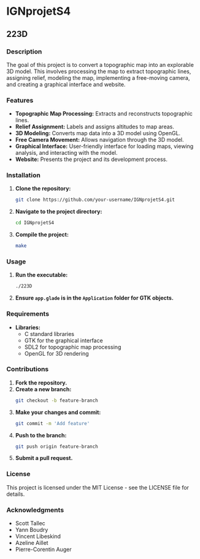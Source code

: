 # IGNprojetS4

## 223D

### Description
The goal of this project is to convert a topographic map into an explorable 3D model. This involves processing the map to extract topographic lines, assigning relief, modeling the map, implementing a free-moving camera, and creating a graphical interface and website.

### Features
- **Topographic Map Processing:** Extracts and reconstructs topographic lines.
- **Relief Assignment:** Labels and assigns altitudes to map areas.
- **3D Modeling:** Converts map data into a 3D model using OpenGL.
- **Free Camera Movement:** Allows navigation through the 3D model.
- **Graphical Interface:** User-friendly interface for loading maps, viewing analysis, and interacting with the model.
- **Website:** Presents the project and its development process.

### Installation
1. **Clone the repository:**
   ```bash
   git clone https://github.com/your-username/IGNprojetS4.git
   ```
2. **Navigate to the project directory:**
   ```bash
   cd IGNprojetS4
   ```
3. **Compile the project:**
   ```bash
   make
   ```

### Usage
1. **Run the executable:**
   ```bash
   ./223D
   ```
2. **Ensure `app.glade` is in the `Application` folder for GTK objects.**

### Requirements
- **Libraries:**
  - C standard libraries
  - GTK for the graphical interface
  - SDL2 for topographic map processing
  - OpenGL for 3D rendering

### Contributions
1. **Fork the repository.**
2. **Create a new branch:**
   ```bash
   git checkout -b feature-branch
   ```
3. **Make your changes and commit:**
   ```bash
   git commit -m 'Add feature'
   ```
4. **Push to the branch:**
   ```bash
   git push origin feature-branch
   ```
5. **Submit a pull request.**

### License
This project is licensed under the MIT License - see the LICENSE file for details.

### Acknowledgments
- Scott Tallec
- Yann Boudry
- Vincent Libeskind
- Azeline Aillet
- Pierre-Corentin Auger
